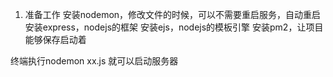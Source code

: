 1. 准备工作
安装nodemon，修改文件的时候，可以不需要重启服务，自动重启
安装express，nodejs的框架
安装ejs，nodejs的模板引擎
安装pm2，让项目能够保存启动着

终端执行nodemon xx.js 就可以启动服务器
